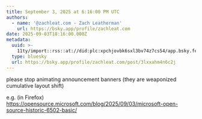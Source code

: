 ```yaml
---
title: September 3, 2025 at 6:16:00 PM UTC
authors:
  - name: '@zachleat.com - Zach Leatherman'
    url: https://bsky.app/profile/zachleat.com
date: 2025-09-03T18:16:00.000Z
metadata:
  uuid: >-
    11ty/import::rss::at://did:plc:xpchjovbk6sxl3bv74z7cs54/app.bsky.feed.post/3lxxahm4n6c2j
  type: bluesky
  url: https://bsky.app/profile/zachleat.com/post/3lxxahm4n6c2j
---
```

please stop animating announcement banners (they are weaponized cumulative layout shift)

e.g. (in Firefox) https://opensource.microsoft.com/blog/2025/09/03/microsoft-open-source-historic-6502-basic/
